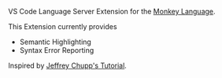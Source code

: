VS Code Language Server Extension for the [Monkey Language](https://github.com/moritz-tiesler/monkey).

This Extension currently provides
- Semantic Highlighting
- Syntax Error Reporting

Inspired by [Jeffrey Chupp's Tutorial](https://github.com/semanticart/minimum-viable-vscode-language-server-extension).
